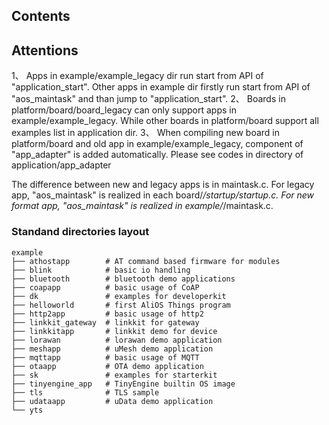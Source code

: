 ## Contents

## Attentions
1、 Apps in example/example_legacy dir run start from API of "application_start".
Other apps in example dir firstly run start from API of "aos_maintask" and than jump to "application_start".
2、 Boards in platform/board/board_legacy can only support apps in example/example_legacy.
While other boards in platform/board support all examples list in application dir.
3、 When compiling new board in platform/board and old app in example/example_legacy, component of "app_adapter" is added automatically. Please see codes in directory of application/app_adapter

The difference between new and legacy apps is in maintask.c.
For legacy app, "aos_maintask" is realized in each board/*/startup/startup.c.
For new format app, "aos_maintask" is realized in example/*/maintask.c.

### Standand directories layout

```
example
├── athostapp        # AT command based firmware for modules
├── blink            # basic io handling
├── bluetooth        # bluetooth demo applications
├── coapapp          # basic usage of CoAP
├── dk               # examples for developerkit
├── helloworld       # first AliOS Things program
├── http2app         # basic usage of http2
├── linkkit_gateway  # linkkit for gateway
├── linkkitapp       # linkkit demo for device
├── lorawan          # lorawan demo application
├── meshapp          # uMesh demo application
├── mqttapp          # basic usage of MQTT
├── otaapp           # OTA demo application
├── sk               # examples for starterkit
├── tinyengine_app   # TinyEngine builtin OS image
├── tls              # TLS sample
├── udataapp         # uData demo application
└── yts
```

